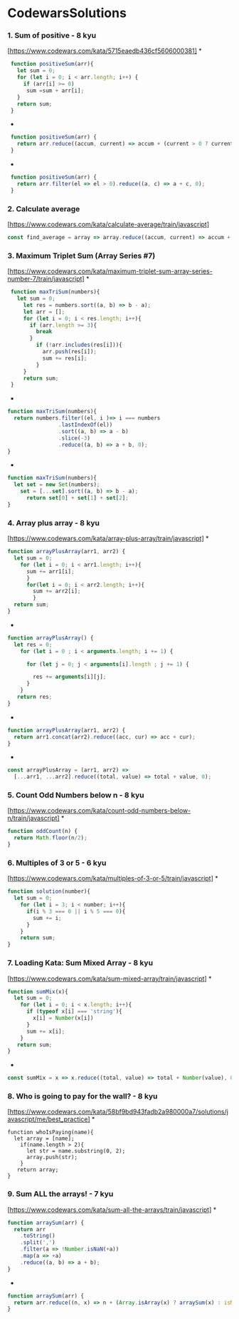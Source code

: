 # CodewarsSolutions
### 1. Sum of positive - 8 kyu
[https://www.codewars.com/kata/5715eaedb436cf5606000381]
* 
```javaScript
 function positiveSum(arr){
   let sum = 0;
   for (let i = 0; i < arr.length; i++) {
     if (arr[i] >= 0) 
      sum =sum + arr[i];
   }
   return sum;
 }
``` 
*
```javaScript
 function positiveSum(arr) {
   return arr.reduce((accum, current) => accum + (current > 0 ? current : 0), 0);
 }
```
*
```javaScript
 function positiveSum(arr) {
   return arr.filter(el => el > 0).reduce((a, c) => a + c, 0);
 }
``` 
 
### 2. Calculate average
 [https://www.codewars.com/kata/calculate-average/train/javascript]
```javaScript
const find_average = array => array.reduce((accum, current) => accum + current,0) / array.length;
```  
### 3.  Maximum Triplet Sum (Array Series #7)
[https://www.codewars.com/kata/maximum-triplet-sum-array-series-number-7/train/javascript]
* 
```javaScript
 function maxTriSum(numbers){
   let sum = 0;
     let res = numbers.sort((a, b) => b - a);
     let arr = [];
     for (let i = 0; i < res.length; i++){
       if (arr.length >= 3){
         break
       }
         if (!arr.includes(res[i])){
           arr.push(res[i]);
           sum += res[i];
         }
     }
     return sum;
 }
```
* 
```javaScript
function maxTriSum(numbers){
  return numbers.filter((el, i )=> i === numbers
                .lastIndexOf(el))
                .sort((a, b) => a - b)
                .slice(-3)
                .reduce((a, b) => a + b, 0);
}
``` 
*
```javaScript
function maxTriSum(numbers){
  let set = new Set(numbers);
    set = [...set].sort((a, b) => b - a);
      return set[0] + set[1] + set[2];
}
```
 ### 4. Array plus array - 8 kyu
 [https://www.codewars.com/kata/array-plus-array/train/javascript]
 *
 ```javaScript
 function arrayPlusArray(arr1, arr2) {
   let sum = 0;
     for (let i = 0; i < arr1.length; i++){
       sum += arr1[i];
       }
       for(let i = 0; i < arr2.length; i++){
         sum += arr2[i];
         }
   return sum; 
 }
 ```
 *
 ```javaScript
 function arrayPlusArray() {
   let res = 0;
     for (let i = 0 ; i < arguments.length; i += 1) {
 
       for (let j = 0; j < arguments[i].length ; j += 1) {
 
         res += arguments[i][j];
       }
     }
    return res;
 }
```
*
```javaScript
function arrayPlusArray(arr1, arr2) {
  return arr1.concat(arr2).reduce((acc, cur) => acc + cur);
}
```
*
```javaScript
const arrayPlusArray = (arr1, arr2) =>
  [...arr1, ...arr2].reduce((total, value) => total + value, 0);
  ```
### 5. Count Odd Numbers below n - 8 kyu
[https://www.codewars.com/kata/count-odd-numbers-below-n/train/javascript]
*
```javaScript
function oddCount(n) {
  return Math.floor(n/2);
}
```
### 6. Multiples of 3 or 5 - 6 kyu
[https://www.codewars.com/kata/multiples-of-3-or-5/train/javascript]
*
```javaScript
function solution(number){
  let sum = 0; 
    for (let i = 3; i < number; i++){
      if(i % 3 === 0 || i % 5 === 0){
        sum += i;
      }
    }
    return sum;
}
```
### 7. Loading Kata: Sum Mixed Array - 8 kyu
[https://www.codewars.com/kata/sum-mixed-array/train/javascript]
*
```javaScript
function sumMix(x){
  let sum = 0;
    for (let i = 0; i < x.length; i++){
      if (typeof x[i] === 'string'){
        x[i] = Number(x[i])
      }
      sum += x[i]; 
    }
   return sum; 
} 
```
*
```javaScript
const sumMix = x => x.reduce((total, value) => total + Number(value), 0);
```
### 8. Who is going to pay for the wall? - 8 kyu
[https://www.codewars.com/kata/58bf9bd943fadb2a980000a7/solutions/javascript/me/best_practice]
*
```
function whoIsPaying(name){
  let array = [name];
    if(name.length > 2){
      let str = name.substring(0, 2);
      array.push(str); 
    }
   return array; 
}
```
### 9. Sum ALL the arrays! - 7 kyu
[https://www.codewars.com/kata/sum-all-the-arrays/train/javascript]
*
```javaScript
function arraySum(arr) {
  return arr
    .toString()
    .split(',')
    .filter(a => !Number.isNaN(+a))
    .map(a => +a)
    .reduce((a, b) => a + b);
}
```
*
```javaScript
function arraySum(arr) {
  return arr.reduce((n, x) => n + (Array.isArray(x) ? arraySum(x) : isNaN(x) ? 0 : x), 0)
}
```